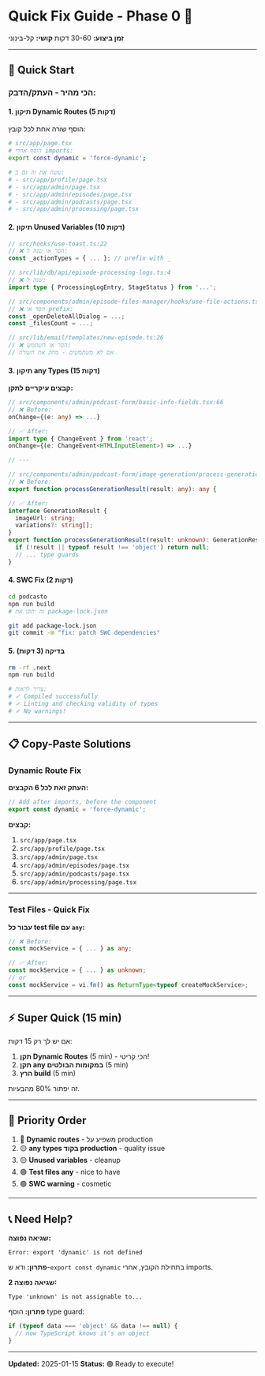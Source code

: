 # Quick Fix Guide - Phase 0 🔧

**זמן ביצוע:** 30-60 דקות
**קושי:** קל-בינוני

---

## 🚀 Quick Start

### הכי מהיר - העתק/הדבק:

#### 1. תיקון Dynamic Routes (5 דקות)

הוסף שורה אחת לכל קובץ:

```bash
# src/app/page.tsx
# הוסף אחרי imports:
export const dynamic = 'force-dynamic';

# עשה את זה גם ב:
# - src/app/profile/page.tsx
# - src/app/admin/page.tsx
# - src/app/admin/episodes/page.tsx
# - src/app/admin/podcasts/page.tsx
# - src/app/admin/processing/page.tsx
```

#### 2. תיקון Unused Variables (10 דקות)

```typescript
// src/hooks/use-toast.ts:22
// ❌ הסר או שנה ל:
const _actionTypes = { ... }; // prefix with _

// src/lib/db/api/episode-processing-logs.ts:4
// ❌ שנה ל:
import type { ProcessingLogEntry, StageStatus } from '...';

// src/components/admin/episode-files-manager/hooks/use-file-actions.ts:31,35
// ❌ הסר או prefix:
const _openDeleteAllDialog = ...;
const _filesCount = ...;

// src/lib/email/templates/new-episode.ts:26
// ❌ הסר או השתמש:
// אם לא משתמשים - מחק את השורה
```

#### 3. תיקון any Types (15 דקות)

**קבצים עיקריים לתקן:**

```typescript
// src/components/admin/podcast-form/basic-info-fields.tsx:66
// ❌ Before:
onChange={(e: any) => ...}

// ✅ After:
import type { ChangeEvent } from 'react';
onChange={(e: ChangeEvent<HTMLInputElement>) => ...}

// ---

// src/components/admin/podcast-form/image-generation/process-generation-result.ts
// ❌ Before:
export function processGenerationResult(result: any): any {

// ✅ After:
interface GenerationResult {
  imageUrl: string;
  variations?: string[];
}
export function processGenerationResult(result: unknown): GenerationResult | null {
  if (!result || typeof result !== 'object') return null;
  // ... type guards
}
```

#### 4. SWC Fix (2 דקות)

```bash
cd podcasto
npm run build
# זה יתקן את package-lock.json

git add package-lock.json
git commit -m "fix: patch SWC dependencies"
```

#### 5. בדיקה (3 דקות)

```bash
rm -rf .next
npm run build

# צריך לראות:
# ✓ Compiled successfully
# ✓ Linting and checking validity of types
# ✓ No warnings!
```

---

## 📋 Copy-Paste Solutions

### Dynamic Route Fix

**העתק זאת לכל 6 הקבצים:**

```typescript
// Add after imports, before the component
export const dynamic = 'force-dynamic';
```

**קבצים:**
1. `src/app/page.tsx`
2. `src/app/profile/page.tsx`
3. `src/app/admin/page.tsx`
4. `src/app/admin/episodes/page.tsx`
5. `src/app/admin/podcasts/page.tsx`
6. `src/app/admin/processing/page.tsx`

---

### Test Files - Quick Fix

**עבור כל test file עם `any`:**

```typescript
// ❌ Before:
const mockService = { ... } as any;

// ✅ After:
const mockService = { ... } as unknown;
// or
const mockService = vi.fn() as ReturnType<typeof createMockService>;
```

---

## ⚡ Super Quick (15 min)

אם יש לך רק 15 דקות:

1. **תקן Dynamic Routes** (5 min) - הכי קריטי!
2. **תקן any במקומות הבולטים** (5 min)
3. **הרץ build** (5 min)

זה יפתור 80% מהבעיות.

---

## 🎯 Priority Order

1. 🔴 **Dynamic routes** - משפיע על production
2. 🟡 **any types בקוד production** - quality issue
3. 🟡 **Unused variables** - cleanup
4. 🟢 **Test files any** - nice to have
5. 🟢 **SWC warning** - cosmetic

---

## 📞 Need Help?

**שגיאה נפוצה:**
```
Error: export 'dynamic' is not defined
```
**פתרון:** ודא ש-`export const dynamic` בתחילת הקובץ, אחרי imports.

**שגיאה נפוצה 2:**
```
Type 'unknown' is not assignable to...
```
**פתרון:** הוסף type guard:
```typescript
if (typeof data === 'object' && data !== null) {
  // now TypeScript knows it's an object
}
```

---

**Updated:** 2025-01-15
**Status:** 🟢 Ready to execute!
